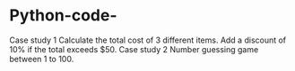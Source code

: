 # Python-code-
Case study 1
Calculate the total cost of 3 different items. Add a discount of 10% if the total exceeds $50.
Case study 2
Number guessing game between 1 to 100.
